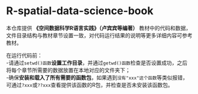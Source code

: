 # R-spatial-data-science-book

本仓库提供 **《空间数据科学R语言实践》（卢宾宾等编著）** 教材中的代码和数据，文件目录结构与教材章节设置一致，对代码运行结果的说明等更多详细内容可参考教材。  

在运行代码前：  
-请通过`setwd()函数`**设置工作目录**，并通过`getwd()函数`检查是否设置成功，之后将每个章节所需要的数据放置在本地对应的文件夹下；  
-确保**安装和载入了所有需要的函数包**，如果遇到``没有"xxx"这个函数``等类似报错，可通过`?xxx`或`??xxx`查看提供该函数的R包，并检查是否未安装该函数包。
